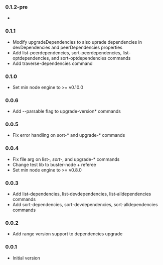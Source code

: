 ### 0.1.2-pre
*

### 0.1.1
* Modify upgradeDependencies to also uprade dependencies in devDependencies and peerDependencies properties
* Add list-peerdependencies, sort-peerdependencies, list-optdependencies, and sort-optdependencies commands
* Add traverse-dependencies command

### 0.1.0
* Set min node engine to >= v0.10.0

### 0.0.6
* Add --parsable flag to upgrade-version* commands

### 0.0.5
* Fix error handling on sort-* and upgrade-* commands

### 0.0.4
* Fix file arg on list-*, sort-*, and upgrade-* commands
* Change test lib to buster-node + referee
* Set min node engine to >= v0.8.0

### 0.0.3
* Add list-dependencies, list-devdependencies, list-alldependencies commands
* Add sort-dependencies, sort-devdependencies, sort-alldependencies commands

### 0.0.2
* Add range version support to dependencies upgrade 

### 0.0.1
* Initial version
